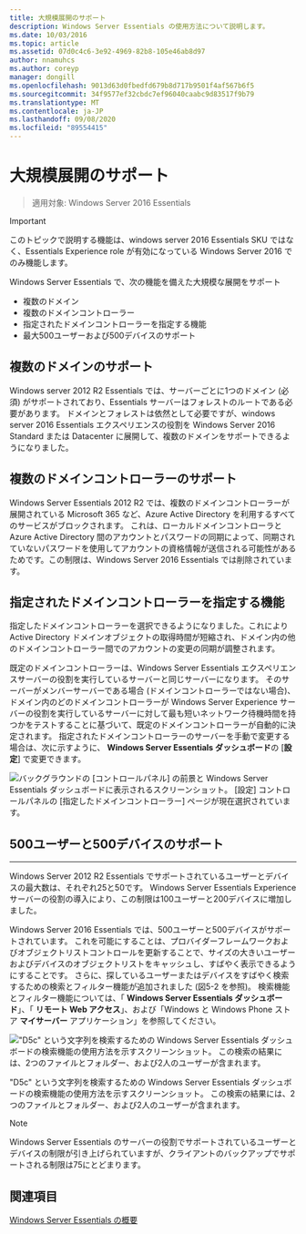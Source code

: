 ```yaml
---
title: 大規模展開のサポート
description: Windows Server Essentials の使用方法について説明します。
ms.date: 10/03/2016
ms.topic: article
ms.assetid: 07d0c4c6-3e92-4969-82b8-105e46ab8d97
author: nnamuhcs
ms.author: coreyp
manager: dongill
ms.openlocfilehash: 9013d63d0fbedfd679b8d717b9501f4af567b6f5
ms.sourcegitcommit: 34f9577ef32cbdc7ef96040caabc9d83517f9b79
ms.translationtype: MT
ms.contentlocale: ja-JP
ms.lasthandoff: 09/08/2020
ms.locfileid: "89554415"
---
```

# <a name="support-for-larger-deployments"></a>大規模展開のサポート

>適用対象: Windows Server 2016 Essentials

> [!IMPORTANT]
> このトピックで説明する機能は、windows server 2016 Essentials SKU ではなく、Essentials Experience role が有効になっている Windows Server 2016 でのみ機能します。


Windows Server Essentials で、次の機能を備えた大規模な展開をサポート

- 複数のドメイン
- 複数のドメインコントローラー
- 指定されたドメインコントローラーを指定する機能
- 最大500ユーザーおよび500デバイスのサポート

## <a name="support-for-multiple-domains"></a>複数のドメインのサポート

Windows server 2012 R2 Essentials では、サーバーごとに1つのドメイン (必須) がサポートされており、Essentials サーバーはフォレストのルートである必要があります。 ドメインとフォレストは依然として必要ですが、windows server 2016 Essentials エクスペリエンスの役割を Windows Server 2016 Standard または Datacenter に展開して、複数のドメインをサポートできるようになりました。

## <a name="support-for-multiple-domain-controllers"></a>複数のドメインコントローラーのサポート

 Windows Server Essentials 2012 R2 では、複数のドメインコントローラーが展開されている Microsoft 365 など、Azure Active Directory を利用するすべてのサービスがブロックされます。 これは、ローカルドメインコントローラと Azure Active Directory 間のアカウントとパスワードの同期によって、同期されていないパスワードを使用してアカウントの資格情報が送信される可能性があるためです。この制限は、Windows Server 2016 Essentials では削除されています。

## <a name="ability-to-specify-a-designated-domain-controller"></a>指定されたドメインコントローラーを指定する機能

指定したドメインコントローラーを選択できるようになりました。これにより Active Directory ドメインオブジェクトの取得時間が短縮され、ドメイン内の他のドメインコントローラー間でのアカウントの変更の同期が調整されます。

既定のドメインコントローラーは、Windows Server Essentials エクスペリエンスサーバーの役割を実行しているサーバーと同じサーバーになります。 そのサーバーがメンバーサーバーである場合 (ドメインコントローラーではない場合)、ドメイン内のどのドメインコントローラーが Windows Server Experience サーバーの役割を実行しているサーバーに対して最も短いネットワーク待機時間を持つかをテストすることに基づいて、既定のドメインコントローラーが自動的に決定されます。 指定されたドメインコントローラーのサーバーを手動で変更する場合は、次に示すように、 **Windows Server Essentials ダッシュボード**の [**設定**] で変更できます。

![バックグラウンドの [コントロールパネル] の前景と Windows Server Essentials ダッシュボードに表示されるスクリーンショット。 [設定] コントロールパネルの [指定したドメインコントローラー] ページが現在選択されています。](media/larger-deployments-1.PNG)

## <a name="support-for-500-users-and-500-devices"></a>500ユーザーと500デバイスのサポート
-------------------------------------

Windows Server 2012 R2 Essentials でサポートされているユーザーとデバイスの最大数は、それぞれ25と50です。 Windows Server Essentials Experience サーバーの役割の導入により、この制限は100ユーザーと200デバイスに増加しました。

Windows Server 2016 Essentials では、500ユーザーと500デバイスがサポートされています。 これを可能にすることは、プロバイダーフレームワークおよびオブジェクトリストコントロールを更新することで、サイズの大きいユーザーおよびデバイスのオブジェクトリストをキャッシュし、すばやく表示できるようにすることです。 さらに、探しているユーザーまたはデバイスをすばやく検索するための検索とフィルター機能が追加されました (図5-2 を参照)。 検索機能とフィルター機能については、「 **Windows Server Essentials ダッシュボード**」、「 **リモート Web アクセス**」、および「Windows と Windows Phone ストア **マイサーバー** アプリケーション」を参照してください。

!["D5c" という文字列を検索するための Windows Server Essentials ダッシュボードの検索機能の使用方法を示すスクリーンショット。 この検索の結果には、2つのファイルとフォルダー、および2人のユーザーが含まれます。](media/larger-deployments-2.PNG)

"D5c" という文字列を検索するための Windows Server Essentials ダッシュボードの検索機能の使用方法を示すスクリーンショット。 この検索の結果には、2つのファイルとフォルダー、および2人のユーザーが含まれます。

> [!NOTE]
> Windows Server Essentials のサーバーの役割でサポートされているユーザーとデバイスの制限が引き上げられていますが、クライアントのバックアップでサポートされる制限は75にとどまります。

<a name="see-also"></a>関連項目
--------
[Windows Server Essentials の概要](get-started.md)